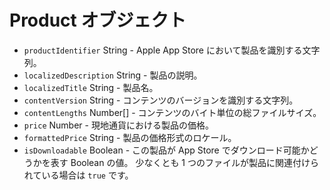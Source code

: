 # Product オブジェクト

* `productIdentifier` String - Apple App Store において製品を識別する文字列。
* `localizedDescription` String - 製品の説明。
* `localizedTitle` String - 製品名。
* `contentVersion` String - コンテンツのバージョンを識別する文字列。
* `contentLengths` Number[] - コンテンツのバイト単位の総ファイルサイズ。
* `price` Number - 現地通貨における製品の価格。
* `formattedPrice` String - 製品の価格形式のロケール。
* `isDownloadable` Boolean - この製品が App Store でダウンロード可能かどうかを表す Boolean の値。 少なくとも 1 つのファイルが製品に関連付けられている場合は `true` です。

